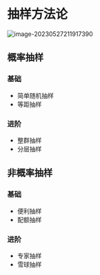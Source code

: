 # 抽样方法论

![image-20230527211917390](https://pbox.online/202305272119465.png)

## 概率抽样

### 基础

- 简单随机抽样
- 等距抽样

### 进阶

- 整群抽样
- 分层抽样

## 非概率抽样

### 基础

- 便利抽样
- 配额抽样

### 进阶

- 专家抽样
- 雪球抽样





